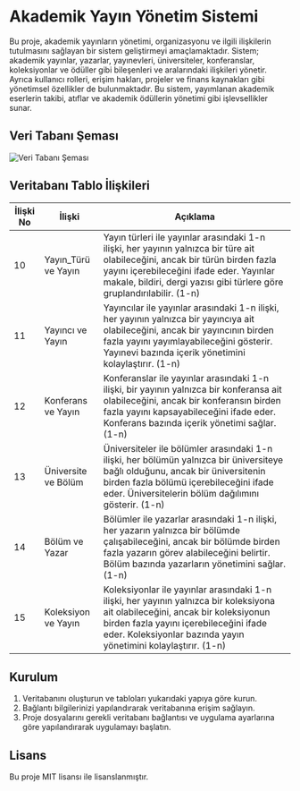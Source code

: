 # Akademik Yayın Yönetim Sistemi

Bu proje, akademik yayınların yönetimi, organizasyonu ve ilgili ilişkilerin tutulmasını sağlayan bir sistem geliştirmeyi amaçlamaktadır. Sistem; akademik yayınlar, yazarlar, yayınevleri, üniversiteler, konferanslar, koleksiyonlar ve ödüller gibi bileşenleri ve aralarındaki ilişkileri yönetir. Ayrıca kullanıcı rolleri, erişim hakları, projeler ve finans kaynakları gibi yönetimsel özellikler de bulunmaktadır. Bu sistem, yayımlanan akademik eserlerin takibi, atıflar ve akademik ödüllerin yönetimi gibi işlevsellikler sunar.

## Veri Tabanı Şeması
![Veri Tabanı Şeması](https://github.com/user-attachments/assets/e2240128-de86-4efd-8279-509c4dcf693f)

## Veritabanı Tablo İlişkileri

| İlişki No | İlişki                  | Açıklama                                                                                                                                                                                                 |
|-----------|-------------------------|----------------------------------------------------------------------------------------------------------------------------------------------------------------------------------------------------------|
| 10        | Yayın_Türü ve Yayın     | Yayın türleri ile yayınlar arasındaki 1-n ilişki, her yayının yalnızca bir türe ait olabileceğini, ancak bir türün birden fazla yayını içerebileceğini ifade eder. Yayınlar makale, bildiri, dergi yazısı gibi türlere göre gruplandırılabilir. (1-n) |
| 11        | Yayıncı ve Yayın        | Yayıncılar ile yayınlar arasındaki 1-n ilişki, her yayının yalnızca bir yayıncıya ait olabileceğini, ancak bir yayıncının birden fazla yayını yayımlayabileceğini gösterir. Yayınevi bazında içerik yönetimini kolaylaştırır. (1-n) |
| 12        | Konferans ve Yayın      | Konferanslar ile yayınlar arasındaki 1-n ilişki, bir yayının yalnızca bir konferansa ait olabileceğini, ancak bir konferansın birden fazla yayını kapsayabileceğini ifade eder. Konferans bazında içerik yönetimi sağlar. (1-n) |
| 13        | Üniversite ve Bölüm     | Üniversiteler ile bölümler arasındaki 1-n ilişki, her bölümün yalnızca bir üniversiteye bağlı olduğunu, ancak bir üniversitenin birden fazla bölümü içerebileceğini ifade eder. Üniversitelerin bölüm dağılımını gösterir. (1-n) |
| 14        | Bölüm ve Yazar          | Bölümler ile yazarlar arasındaki 1-n ilişki, her yazarın yalnızca bir bölümde çalışabileceğini, ancak bir bölümde birden fazla yazarın görev alabileceğini belirtir. Bölüm bazında yazarların yönetimini sağlar. (1-n) |
| 15        | Koleksiyon ve Yayın     | Koleksiyonlar ile yayınlar arasındaki 1-n ilişki, her yayının yalnızca bir koleksiyona ait olabileceğini, ancak bir koleksiyonun birden fazla yayını içerebileceğini ifade eder. Koleksiyonlar bazında yayın yönetimini kolaylaştırır. (1-n) |



## Kurulum

1. Veritabanını oluşturun ve tabloları yukarıdaki yapıya göre kurun.
2. Bağlantı bilgilerinizi yapılandırarak veritabanına erişim sağlayın.
3. Proje dosyalarını gerekli veritabanı bağlantısı ve uygulama ayarlarına göre yapılandırarak uygulamayı başlatın.

## Lisans
Bu proje MIT lisansı ile lisanslanmıştır. 

